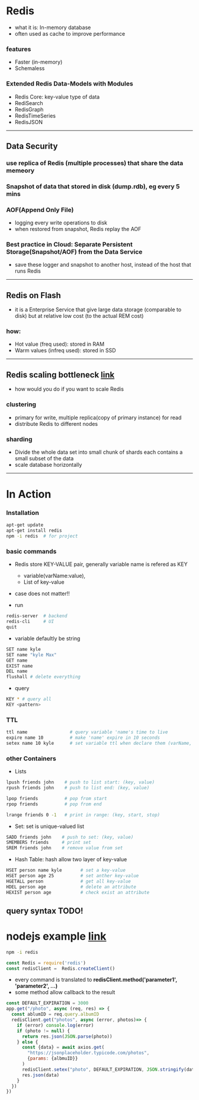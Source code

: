 # Redis
- what it is: In-memory database
- often used as cache to improve performance
### features
- Faster (in-memory)
- Schemaless

### Extended Redis Data-Models with Modules 
- Redis Core: key-value type of data
- RediSearch
- RedisGraph
- RedisTimeSeries
- RedisJSON
<hr>

## Data Security 
### use **replica** of Redis (multiple processes) that share the data memeory
### **Snapshot** of data that stored in disk (dump.rdb), eg every 5 mins
### AOF(Append Only File)
- logging every write operations to disk 
- when restored from snapshot, Redis replay the AOF

### Best practice in Cloud: Separate Persistent Storage(Snapshot/AOF) from the Data Service
- save these logger and snapshot to another host, instead of the host that runs Redis
<hr>

## Redis on Flash
- it is a Enterprise Service that give large data storage (comparable to disk) but at relative low cost (to the actual REM cost)

### how:
- Hot value (freq used): stored in RAM
- Warm values (infreq used): stored in SSD

<hr>

## Redis scaling bottleneck [link](https://youtu.be/OqCK95AS-YE?t=755)
- how would you do if you want to scale Redis
### clustering
- primary for write, multiple replica(copy of primary instance) for read
- distribute Redis to different nodes
### sharding
- Divide the whole data set into small chunk of shards each contains a small subset of the data
- scale database horizontally


<hr>

# In Action

### Installation 
```bash
apt-get update
apt-get install redis
npm -i redis  # for project
```

### basic commands
- Redis store KEY-VALUE pair, generally variable name is refered as KEY 
  - variable(varName:value), 
  - List of key-value
- case does not matter!!

- run
```bash
redis-server  # backend
redis-cli     # UI
quit
```

- variable defaultly be string
```bash
SET name kyle
SET name "kyle Max"
GET name
EXIST name
DEL name
flushall # delete everything
```

- query
```bash
KEY * # query all
KEY <pattern>
```

### TTL
```bash
ttl name                # query variable 'name's time to live
expire name 10          # make 'name' expire in 10 seconds
setex name 10 kyle      # set variable ttl when declare them (varName, ttl, value)
```

### other Containers
- Lists
```bash
lpush friends john    # push to list start: (key, value)  
rpush friends john    # push to list end: (key, value)  

lpop friends          # pop from start
rpop friends          # pop from end

lrange friends 0 -1   # print in range: (key, start, stop)
```
- Set: set is unique-valued list
```bash
SADD friends john    # push to set: (key, value)  
SMEMBERS friends     # print set
SREM friends john    # remove value from set
```


- Hash Table: hash allow two layer of key-value
```bash
HSET person name kyle       # set a key-value
HSET person age 25          # set anther key-value    
HGETALL person              # get all key-value
HDEL person age             # delete an attribute
HEXIST person age           # check exist an attribute

```
## query syntax TODO!


# nodejs example [link](https://youtu.be/jgpVdJB2sKQ?t=805)
```bash
npm -i redis
```


```js
const Redis = require('redis')
const redisClient =  Redis.createClient()
```

- every command is translated to **redisClient.method('parameter1', 'parameter2', ...)**
- some method allow callback to the result
```js
const DEFAULT_EXPIRATION = 3000
app.get("/photo", async (req, res) => {
  const ablumID = req.query.albumID
  redisClient.get("photos", async (error, photos)=> {
    if (error) console.log(error)
    if (photo != null) {
      return res.json(JSON.parse(photo))
    } else {
      const {data} = await axios.get(
        "https://jsonplaceholder.typicode.com/photos",
        {params: {albmuID}}
      )
      redisClient.setex("photo", DEFAULT_EXPIRATION, JSON.stringify(data))
      res.json(data)
    }
  })
})
```